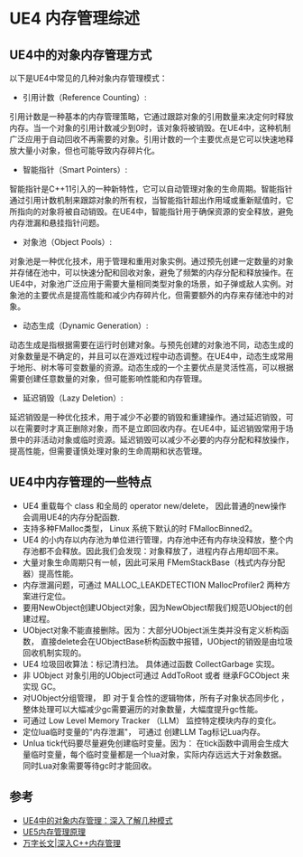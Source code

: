 # UE4 内存管理综述

## UE4中的对象内存管理方式

以下是UE4中常见的几种对象内存管理模式：

- 引用计数（Reference Counting）:

引用计数是一种基本的内存管理策略，它通过跟踪对象的引用数量来决定何时释放内存。当一个对象的引用计数减少到0时，该对象将被销毁。在UE4中，这种机制广泛应用于自动回收不再需要的对象。引用计数的一个主要优点是它可以快速地释放大量小对象，但也可能导致内存碎片化。

- 智能指针（Smart Pointers）:

智能指针是C++11引入的一种新特性，它可以自动管理对象的生命周期。智能指针通过引用计数机制来跟踪对象的所有权，当智能指针超出作用域或重新赋值时，它所指向的对象将被自动销毁。在UE4中，智能指针用于确保资源的安全释放，避免内存泄漏和悬挂指针问题。

- 对象池（Object Pools）:

对象池是一种优化技术，用于管理和重用对象实例。通过预先创建一定数量的对象并存储在池中，可以快速分配和回收对象，避免了频繁的内存分配和释放操作。在UE4中，对象池广泛应用于需要大量相同类型对象的场景，如子弹或敌人实例。对象池的主要优点是提高性能和减少内存碎片化，但需要额外的内存来存储池中的对象。

- 动态生成（Dynamic Generation）:

动态生成是指根据需要在运行时创建对象。与预先创建的对象池不同，动态生成的对象数量是不确定的，并且可以在游戏过程中动态调整。在UE4中，动态生成常用于地形、树木等可变数量的资源。动态生成的一个主要优点是灵活性高，可以根据需要创建任意数量的对象，但可能影响性能和内存管理。

- 延迟销毁（Lazy Deletion）:

延迟销毁是一种优化技术，用于减少不必要的销毁和重建操作。通过延迟销毁，可以在需要时才真正删除对象，而不是立即回收内存。在UE4中，延迟销毁常用于场景中的非活动对象或临时资源。延迟销毁可以减少不必要的内存分配和释放操作，提高性能，但需要谨慎处理对象的生命周期和状态管理。

## UE4中内存管理的一些特点

- UE4 重载每个 class 和全局的 operator new/delete， 因此普通的new操作会调用UE4的内存分配函数.
- 支持多种FMalloc类型， Linux 系统下默认的时 FMallocBinned2。
- UE4 的小内存以内存池为单位进行管理，内存池中还有内存块没释放，整个内存池都不会释放。因此我们会发现：对象释放了，进程内存占用却回不来。
- 大量对象生命周期只有一帧，因此可采用 FMemStackBase（栈式内存分配器）提高性能。
- 内存泄漏问题，可通过 MALLOC_LEAKDETECTION MallocProfiler2 两种方案进行定位。
- 要用NewObject创建UObject对象，因为NewObject帮我们规范UObject的创建过程。
- UObject对象不能直接删除。因为：大部分UObject派生类并没有定义析构函数， 直接delete会在UObjectBase析构函数中报错，UObject的销毁是由垃圾回收机制实现的。
- UE4 垃圾回收算法：标记清扫法。 具体通过函数 CollectGarbage 实现。
- 非 UObject 对象引用的UObject可通过 AddToRoot 或者 继承FGCObject 来实现 GC。
- 对UObject分组管理， 即 对于复合性的逻辑物体，所有子对象状态同步化 ，整体处理可以大幅减少gc需要遍历的对象数量，大幅度提升gc性能。
- 可通过 Low Level Memory Tracker （LLM） 监控特定模块内存的变化。
- 定位lua临时变量的"内存泄漏"， 可通过 创建LLM Tag标记Lua内存。
- Unlua tick代码要尽量避免创建临时变量。因为： 在tick函数中调用会生成大量临时变量，每个临时变量都是一个lua对象，实际内存远远大于对象数据。同时Lua对象需要等待gc时才能回收。


## 参考

- [UE4中的对象内存管理：深入了解几种模式](https://developer.baidu.com/article/details/2924256)
- [UE5内存管理原理](https://mytechplayer.com/archives/ue5%E5%86%85%E5%AD%98%E7%AE%A1%E7%90%86%E5%8E%9F%E7%90%86)
- [万字长文|深入C++内存管理](https://www.eet-china.com/mp/a136012.html)